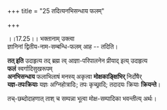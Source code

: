 +++
title = "25 तदित्यनभिसन्धाय फलम्"

+++
  
  
।।17.25।। भक्तानाम् उक्त्वा  
ज्ञानिनां द्वितीय-नाम-सम्बन्धि-फलम् आह -- तदिति। 

**तत् इति** उदाहृत्य तद् ब्रह्म त्व् आज्ञा-परिपालनेन प्रीयाद् इत्य् उदाहृत्य  
**फलं** स्वर्गादिसुखरूपम्  
**अनभिसन्धाय** फलाभिलाषं मनस्य् अकृत्वा
**मोक्षकाङ्क्षिभिर्** निर्दोषैर्  
**यज्ञ-तपःक्रियाः** यज्ञः अग्निहोत्रादिः; तपः कृच्छ्रादि; तदादयः क्रियाः **क्रियन्ते**। 

तच्-छब्दोदाहणात् ताश् च सम्पन्ना भूत्वा मोक्ष-सम्पादिका भवन्तीत्य् अर्थः।  
  
